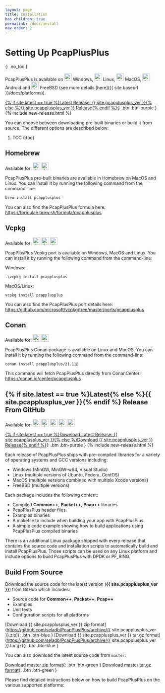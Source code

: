 ```yaml
---
layout: page
title: Installation
has_children: true
permalink: /docs/install
nav_order: 2
---
```


# Setting Up PcapPlusPlus
{: .no_toc }

PcapPlusPlus is available on <img src="{{ site.baseurl }}/resources/logo-windows.png" alt="drawing" width="24" title="Windows"/> Windows, <img src="{{ site.baseurl }}/resources/logo-linux.png" alt="drawing" width="24" title="Linux"/> Linux, <img src="{{ site.baseurl }}/resources/logo-apple.png" alt="drawing" width="24" title="MacOS"/> MacOS, <img src="{{ site.baseurl }}/resources/logo-android.png" alt="drawing" width="24" title="Android"/> Android and <img src="{{ site.baseurl }}/resources/logo-freebsd.png" alt="drawing" width="24" title="FreeBSD"/> FreeBSD (see more details [here]({{ site.baseurl }}/docs/platforms)).

[{% if site.latest == true %}Latest Release: {{ site.pcapplusplus_ver }}{% else %}{{ site.pcapplusplus_ver }} Release{% endif %}](https://github.com/seladb/PcapPlusPlus/releases/tag/{{site.pcapplusplus_ver}}){: .btn .btn-purple } {% include new-release.html %}

You can choose between downloading pre-built binaries or build it from source. The different options are described below:

1. TOC
{:toc}

## Homebrew

Available for: <img src="{{ site.baseurl }}/resources/logo-apple.png" alt="drawing" width="24" title="MacOS"/> <img src="{{ site.baseurl }}/resources/logo-linux.png" alt="drawing" width="24" title="Linux"/>

PcapPlusPlus pre-built binaries are available in Homebrew on MacOS and Linux. You can install it by running the following command from the command-line:

```bash
brew install pcapplusplus
```

You can also find the PcapPlusPlus formula here: <https://formulae.brew.sh/formula/pcapplusplus>

## Vcpkg

Available for: <img src="{{ site.baseurl }}/resources/logo-windows.png" alt="drawing" width="24" title="Windows"/> <img src="{{ site.baseurl }}/resources/logo-linux.png" alt="drawing" width="24" title="Linux"/> <img src="{{ site.baseurl }}/resources/logo-apple.png" alt="drawing" width="24" title="MacOS"/>

PcapPlusPlus Vcpkg port is available on Windows, MacOS and Linux. You can install it by running the following command from the command-line:

Windows:

```text
.\vcpkg install pcapplusplus
```

MacOS/Linux:

```text
vcpkg install pcapplusplus
```

You can also find the PcapPlusPlus port details here: <https://github.com/microsoft/vcpkg/tree/master/ports/pcapplusplus>

## Conan

Available for: <img src="{{ site.baseurl }}/resources/logo-linux.png" alt="drawing" width="24" title="Linux"/> <img src="{{ site.baseurl }}/resources/logo-apple.png" alt="drawing" width="24" title="MacOS"/>

PcapPlusPlus Conan package is available on Linux and MacOS. You can install it by running the following command from the command-line:

```text
conan install pcapplusplus/21.11@
```

This command will fetch PcapPlusPlus directly from ConanCenter: <https://conan.io/center/pcapplusplus>

## {% if site.latest == true %}Latest{% else %}{{ site.pcapplusplus_ver }}{% endif %} Release From GitHub

Available for: <img src="{{ site.baseurl }}/resources/logo-windows.png" alt="drawing" width="24" title="Windows"/> <img src="{{ site.baseurl }}/resources/logo-linux.png" alt="drawing" width="24" title="Linux"/> <img src="{{ site.baseurl }}/resources/logo-apple.png" alt="drawing" width="24" title="MacOS"/> <img src="{{ site.baseurl }}/resources/logo-freebsd.png" alt="drawing" width="24" title="FreeBSD"/> <img src="{{ site.baseurl }}/resources/logo-android.png" alt="drawing" width="24" title="Android"/>

[{% if site.latest == true %}Download Latest Release: {{ site.pcapplusplus_ver }}{% else %}Download {{ site.pcapplusplus_ver }} Release{% endif %}](https://github.com/seladb/PcapPlusPlus/releases/tag/{{site.pcapplusplus_ver}}){: .btn .btn-purple } {% include new-release.html %}

Each release of PcapPlusPlus ships with pre-compiled libraries for a variety of operating systems and GCC versions including:

- Windows (MinGW, MinGW-w64, Visual Studio)
- Linux (multiple versions of Ubuntu, Fedora, CentOS)
- MacOS (multiple versions combined with multiple Xcode versions)
- FreeBSD (multiple versions)

Each package includes the following content:

- Compiled __Common++__, __Packet++__, __Pcap++__ libraries
- PcapPlusPlus header files
- Examples binaries
- A makefile to include when building your app with PcapPlusPlus
- A simple code example showing how to build applications using PcapPlusPlus compiled binaries

There is an additional Linux package shipped with every release that contains the source code and installation scripts to automatically build and install PcapPlusPlus. Those scripts can be used on any Linux platform and include options to build PcapPlusPlus with DPDK or PF_RING.

## Build From Source

Download the source code for the latest version (__{{ site.pcapplusplus_ver }}__) from GitHub which includes:

- Source code for __Common++__, __Packet++__, __Pcap++__
- Examples
- Unit tests
- Configuration scripts for all platforms

[Download {{ site.pcapplusplus_ver }} zip format](https://github.com/seladb/PcapPlusPlus/archive/{{ site.pcapplusplus_ver }}.zip){: .btn .btn-blue }
[Download {{ site.pcapplusplus_ver }} tar.gz format](https://github.com/seladb/PcapPlusPlus/archive/{{ site.pcapplusplus_ver }}.tar.gz){: .btn .btn-blue }

You can also download the latest source code from `master`:

[Download master zip format](https://github.com/seladb/PcapPlusPlus/archive/master.zip){: .btn .btn-green }
[Download master tar.gz format](https://github.com/seladb/PcapPlusPlus/archive/master.tar.gz){: .btn .btn-green }

Please find detailed instructions below on how to build PcapPlusPlus on the various supported platforms:

